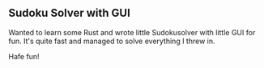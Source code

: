 ## Sudoku Solver with GUI

Wanted to learn some Rust and wrote little Sudokusolver with little GUI for fun. It's quite fast and managed to solve everything I threw in.

Hafe fun!
